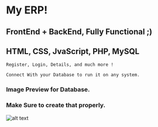 # My ERP!
## FrontEnd + BackEnd, Fully Functional ;)
## HTML, CSS, JvaScript, PHP, MySQL

```
Register, Login, Details, and much more !
```
```
Connect With your Database to run it on any system.
```

### Image Preview for Database.
### Make Sure to create that properly.

![alt text](https://github.com/mayankdevrani/readme-images/blob/master/Screenshot%20(60).png)